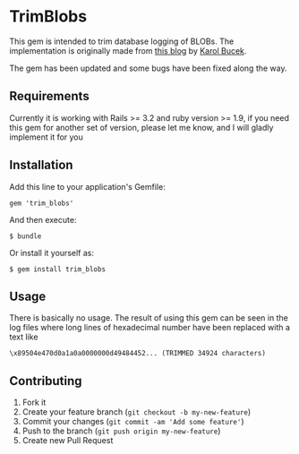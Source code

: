 # TrimBlobs

This gem is intended to trim database logging of BLOBs. The implementation is originally made from [this blog](http://log.kares.org/2009/08/trimmed-blobs-from-log-in-rails.html) by [Karol Bucek](https://github.com/kares).

The gem has been updated and some bugs have been fixed along the way.

## Requirements

Currently it is working with Rails >= 3.2 and ruby version >= 1.9, if
you need this gem for another set of version, please let me know, and
I will gladly implement it for you

## Installation

Add this line to your application's Gemfile:

    gem 'trim_blobs'

And then execute:

    $ bundle

Or install it yourself as:

    $ gem install trim_blobs

## Usage

There is basically no usage. The result of using this gem can be seen in the log files where long lines of hexadecimal number have been replaced with a text like

    \x89504e470d0a1a0a0000000d49484452... (TRIMMED 34924 characters)

## Contributing

1. Fork it
2. Create your feature branch (`git checkout -b my-new-feature`)
3. Commit your changes (`git commit -am 'Add some feature'`)
4. Push to the branch (`git push origin my-new-feature`)
5. Create new Pull Request
